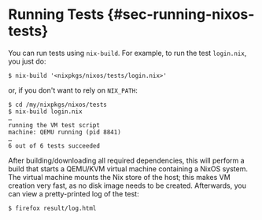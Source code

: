 # Running Tests {#sec-running-nixos-tests}

You can run tests using `nix-build`. For example, to run the test `login.nix`, you just do:

```ShellSession
$ nix-build '<nixpkgs/nixos/tests/login.nix>'
```

or, if you don't want to rely on `NIX_PATH`:

```ShellSession
$ cd /my/nixpkgs/nixos/tests
$ nix-build login.nix
…
running the VM test script
machine: QEMU running (pid 8841)
…
6 out of 6 tests succeeded
```

After building/downloading all required dependencies, this will perform a build that starts a QEMU/KVM virtual machine containing a NixOS system. The virtual machine mounts the Nix store of the host; this makes VM creation very fast, as no disk image needs to be created. Afterwards, you can view a pretty-printed log of the test:

```ShellSession
$ firefox result/log.html
```
